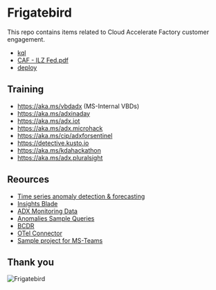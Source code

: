 # Frigatebird
This repo contains items related to Cloud Accelerate Factory customer engagement.
- [kql](kql)
- [CAF - ILZ Fed.pdf](CAF-ILZFed.pdf)
- [deploy](deploy)

## Training
- https://aka.ms/vbdadx (MS-Internal VBDs)
- https://aka.ms/adxinaday
- https://aka.ms/adx.iot
- https://aka.ms/adx.microhack
- https://aka.ms/cip/adxforsentinel
- https://detective.kusto.io
- https://aka.ms/kdahackathon
- https://aka.ms/adx.pluralsight

## Reources
- [Time series anomaly detection & forecasting](https://learn.microsoft.com/en-us/kusto/query/anomaly-detection?view=microsoft-fabric)
- [Insights Blade](https://learn.microsoft.com/en-us/azure/data-explorer/data-explorer-insights)
- [ADX Monitoring Data](https://learn.microsoft.com/en-us/azure/data-explorer/monitor-data-explorer-reference) 
- [Anomalies Sample Queries](https://github.com/Azure/ADXIoTAnalytics/blob/6c846bedffb1093d5289837e2a6ed53cc08648cb/assets/OfficialDemos/M02-Demo4-IoT.kql#L79)
- [BCDR](https://learn.microsoft.com/en-us/azure/data-explorer/business-continuity-overview)
- [OTel Connector](https://learn.microsoft.com/en-us/azure/data-explorer/integrate-overview?tabs=connectors#open-telemetry)
- [Sample project for MS-Teams](https://github.com/ezios/teams-call-records-api)

## Thank you
![Frigatebird](https://upload.wikimedia.org/wikipedia/commons/thumb/9/9b/Magnificent-Frigate-male.jpg/500px-Magnificent-Frigate-male.jpg)
